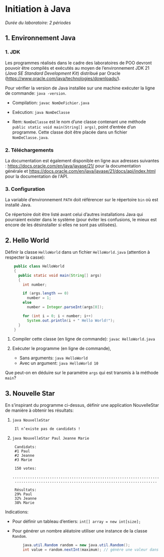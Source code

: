 
# Initiation à Java

_Durée du laboratoire: 2 périodes_

## 1.  Environnement Java

### 1. JDK

Les programmes réalisés dans le cadre des laboratoires de POO devront
pouvoir être compilés et exécutés au moyen de l’environnement JDK 21
(_Java SE Standard Development Kit_) distribué par Oracle
(<https://www.oracle.com/java/technologies/downloads/>).

Pour vérifier la version de Java installée sur une machine exécuter la ligne de commande: `java -version`. 

* Compilation: `javac NomDeFichier.java`

* Exécution: `java NomDeClasse`

* Rem: `NomDeClasse` est le nom d’une classe contenant une méthode
  `public static void main(String[] args)`, point d’entrée d’un
  programme. Cette classe doit être placée dans un fichier
  `NomDeClasse.java`.

### 2. Téléchargements 

La documentation est également disponible en ligne aux adresses suivantes : <https://docs.oracle.com/en/java/javase/21/> pour la documentation générale et <https://docs.oracle.com/en/java/javase/21/docs/api/index.html> pour la documentation de l'API.

### 3. Configuration 

La variable d’environnement `PATH` doit référencer sur le répertoire
`bin` où est installé Java.

Ce répertoire doit être listé avant celui d’autres installations Java
qui pourraient exister dans le système (pour éviter les confusions, le
mieux est encore de les désinstaller si elles ne sont pas utilisées).

## 2.  Hello World

Définir la classe `HelloWorld` dans un fichier `HelloWorld.java`
(attention à respecter la casse):

```java
    public class HelloWorld
    {
      public static void main(String[] args) 
      {
        int number;

        if (args.length == 0)
          number = 1;
        else
          number = Integer.parseInt(args[0]);

        for (int i = 0; i < number; i++)
          System.out.println(i + " Hello World!");
      }
    }
````

1. Compiler cette classe (en ligne de commande): `javac HelloWorld.java`

2. Exécuter le programme (en ligne de commande), 

    * Sans arguments: `java HelloWorld`
    * Avec un argument: `java HelloWorld 10`

Que peut-on en déduire sur le paramètre `args` qui est transmis à la méthode `main`?

## 3.  Nouvelle Star

En s’inspirant du programme ci-dessus, définir une application
NouvelleStar de manière à obtenir les résultats:

1. `java NouvelleStar`  

        Il n’existe pas de candidats !

2. `java NouvelleStar Paul Jeanne Marie`  

        Candidats: 
        #1 Paul
        #2 Jeanne
        #3 Marie

        150 votes: 
        .....................................................................................
        .................................................................

        Résultats: 
        29% Paul
        32% Jeanne
        38% Marie

Indications:

* Pour définir un tableau d’entiers: `int[] array = new int[size];`

* Pour générer un nombre aléatoire utiliser une instance de la classe `Random`.

```java
        java.util.Random random = new java.util.Random();
        int value = random.nextInt(maximum); // génère une valeur dans l’intervalle [0, maximum[
```
